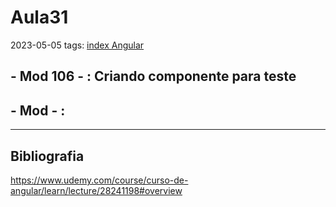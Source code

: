 # Aula31
2023-05-05
tags: [index Angular](../index%20Angular.md)

## - Mod 106 - : Criando componente para teste



## - Mod  - : 



-----------------------------------------------
## Bibliografia

https://www.udemy.com/course/curso-de-angular/learn/lecture/28241198#overview
